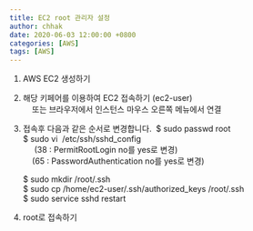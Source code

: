 ```yaml
---
title: EC2 root 관리자 설정
author: chhak
date: 2020-06-03 12:00:00 +0800
categories: [AWS]
tags: [AWS]
---
```


1. AWS EC2 생성하기
2. 해당 키페어를 이용하여 EC2 접속하기 (ec2-user)  
    또는 브라우저에서 인스턴스 마우스 오른쪽 메뉴에서 연결
3. 접속후 다음과 같은 순서로 변경합니다. 
	$ sudo passwd root  
	$ sudo vi  /etc/ssh/sshd_config  
     (38 : PermitRootLogin no를 yes로 변경)  
     (65 : PasswordAuthentication no를 yes로 변경)  

	$ sudo mkdir /root/.ssh  
	$ sudo cp /home/ec2-user/.ssh/authorized_keys /root/.ssh  
	$ sudo service sshd restart  
	
4. root로 접속하기